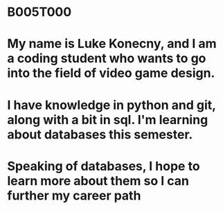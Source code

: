 # B005T000
# My name is Luke Konecny, and I am a coding student who wants to go into the field of video game design.
# I have knowledge in python and git, along with a bit in sql. I'm learning about databases this semester.
# Speaking of databases, I hope to learn more about them so I can further my career path